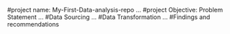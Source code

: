 #project name: My-First-Data-analysis-repo
...
#project Objective: Problem Statement
...
#Data Sourcing
...
#Data Transformation
...
#Findings and recommendations
